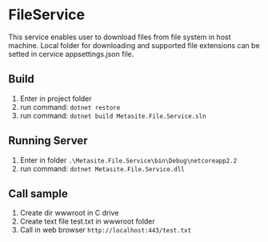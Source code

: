 # FileService

This service enables user to download files from file system in host machine.
Local folder for downloading and supported file extensions can be setted in cervice appsettings.json file.

## Build

1) Enter in project folder
2) run command: `dotnet restore`
3) run command: `dotnet build Metasite.File.Service.sln`

## Running Server

1) Enter in folder `.\Metasite.File.Service\bin\Debug\netcoreapp2.2`
2) run command: `dotnet Metasite.File.Service.dll`

## Call sample


1) Create dir wwwroot in C drive
2) Create text file test.txt in wwwroot folder
3) Call in web browser `http://localhost:443/test.txt`
